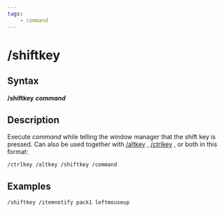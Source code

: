 ```yaml
---
tags:
    - command
---
```

# /shiftkey

## Syntax

**/shiftkey** _**command**_

## Description

Execute _command_ while telling the window manager that the shift key is pressed. Can also be used together with [/altkey](altkey.md) , [/ctrlkey](ctrlkey.md) , or both in this format:

```text
/ctrlkey /altkey /shiftkey /command
```

## Examples

```text
/shiftkey /itemnotify pack1 leftmouseup
```

